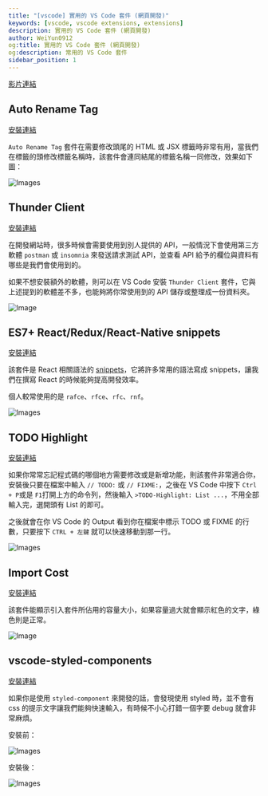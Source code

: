 ```yaml
---
title: "[vscode] 實用的 VS Code 套件 (網頁開發)"
keywords: [vscode, vscode extensions, extensions]
description: 實用的 VS Code 套件 (網頁開發)
author: WeiYun0912
og:title: 實用的 VS Code 套件 (網頁開發)
og:description: 常用的 VS Code 套件
sidebar_position: 1
---
```


[影片連結](https://www.youtube.com/watch?v=GXSs-BOIJgA)

## Auto Rename Tag

[安裝連結](https://marketplace.visualstudio.com/items?itemName=formulahendry.auto-rename-tag)

`Auto Rename Tag` 套件在需要修改頭尾的 HTML 或 JSX 標籤時非常有用，當我們在標籤的頭修改標籤名稱時，該套件會連同結尾的標籤名稱一同修改，效果如下圖：

![Images](https://i.imgur.com/KHeLxZC.gif)

## Thunder Client

[安裝連結](https://marketplace.visualstudio.com/items?itemName=rangav.vscode-thunder-client)

在開發網站時，很多時候會需要使用到別人提供的 API，一般情況下會使用第三方軟體 `postman` 或 `insomnia` 來發送請求測試 API，並查看 API 給予的欄位與資料有哪些是我們會使用到的。

如果不想安裝額外的軟體，則可以在 VS Code 安裝 `Thunder Client` 套件，它與上述提到的軟體差不多，也能夠將你常使用到的 API 儲存或整理成一份資料夾。

![Image](https://i.imgur.com/75Y63c7.png)

## ES7+ React/Redux/React-Native snippets

[安裝連結](https://marketplace.visualstudio.com/items?itemName=dsznajder.es7-react-js-snippets)

該套件是 React 相關語法的 [snippets](https://github.com/chillios-ts/vscode-react-javascript-snippets/blob/HEAD/docs/Snippets.md)，它將許多常用的語法寫成 snippets，讓我們在撰寫 React 的時候能夠提高開發效率。

個人較常使用的是 `rafce`、`rfce`、`rfc`、`rnf`。

![Images](https://i.imgur.com/Evghs3U.gif)

## TODO Highlight

[安裝連結](https://marketplace.visualstudio.com/items?itemName=wayou.vscode-todo-highlight)

如果你常常忘記程式碼的哪個地方需要修改或是新增功能，則該套件非常適合你，安裝後只要在檔案中輸入 `// TODO:` 或 `// FIXME:`，之後在 VS Code 中按下 `Ctrl + P`或是 `F1`打開上方的命令列，然後輸入 `>TODO-Highlight: List ...`，不用全部輸入完，選開頭有 List 的即可。

之後就會在你 VS Code 的 Output 看到你在檔案中標示 TODO 或 FIXME 的行數，只要按下 `CTRL + 左鍵` 就可以快速移動到那一行。

![Images](https://i.imgur.com/QGajzvR.gif)

## Import Cost

[安裝連結](https://marketplace.visualstudio.com/items?itemName=wayou.vscode-todo-highlight)

該套件能顯示引入套件所佔用的容量大小，如果容量過大就會顯示紅色的文字，綠色則是正常。

![Image](https://i.imgur.com/tfVjwUj.png)

## vscode-styled-components

[安裝連結](https://marketplace.visualstudio.com/items?itemName=styled-components.vscode-styled-components)

如果你是使用 `styled-component` 來開發的話，會發現使用 styled 時，並不會有 css 的提示文字讓我們能夠快速輸入，有時候不小心打錯一個字要 debug 就會非常麻煩。

安裝前：

![Images](https://i.imgur.com/6B8SOPz.gif)

安裝後：

![Images](https://i.imgur.com/9B74NrU.gif)
